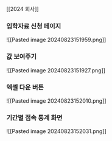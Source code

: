 [[2024 회사]]
### 입학자료 신청 페이지
![[Pasted image 20240823151959.png]]
### 값 보여주기
![[Pasted image 20240823151927.png]]
### 엑셀 다운 버튼
![[Pasted image 20240823152010.png]]
### 기간별 접속 통계 화면
![[Pasted image 20240823152031.png]]